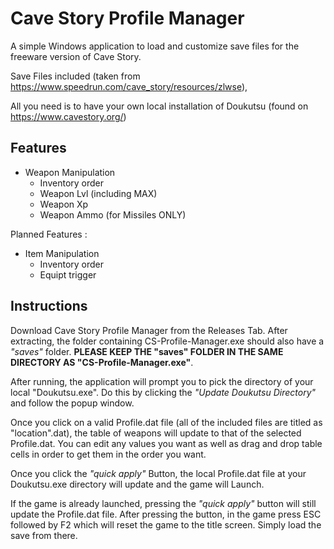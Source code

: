 
# Cave Story Profile Manager

A simple Windows application to load and customize save  files for the freeware version of Cave Story.

Save Files included (taken from https://www.speedrun.com/cave_story/resources/zlwse),

All you need is to have your own local installation of Doukutsu (found on https://www.cavestory.org/)



## Features

* Weapon Manipulation
  * Inventory order
  * Weapon Lvl (including MAX)
  * Weapon Xp
  * Weapon Ammo (for Missiles ONLY)

Planned Features :

* Item Manipulation
  * Inventory order
  * Equipt trigger

## Instructions

Download Cave Story Profile Manager from the Releases Tab. After extracting, the folder containing CS-Profile-Manager.exe should also have a *"saves"* folder. **PLEASE KEEP THE "saves" FOLDER IN THE SAME DIRECTORY AS "CS-Profile-Manager.exe"**.

After running, the application will prompt you to pick the directory of your local "Doukutsu.exe". Do this by clicking the *"Update Doukutsu Directory"* and follow the popup window.

Once you click on a valid Profile.dat file (all of the included files are titled as "location".dat), the table of weapons will update to that of the selected Profile.dat. You can edit any values you want as well as drag and drop table cells in order to get them in the order you want.

Once you click the *"quick apply"* Button, the local Profile.dat file at your Doukutsu.exe directory will update and the game will Launch. 

If the game is already launched, pressing the *"quick apply"* button will still update the Profile.dat file. After pressing the button, in the game press ESC followed by F2 which will reset the game to the title screen. Simply load the save from there.
